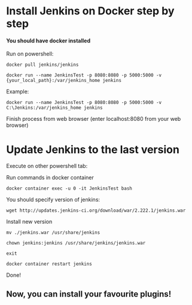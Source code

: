 # Install Jenkins on Docker step by step

#### You should have docker installed

Run on powershell:

```
docker pull jenkins/jenkins
```

```
docker run --name JenkinsTest -p 8080:8080 -p 5000:5000 -v {your_local_path}:/var/jenkins_home jenkins
```

Example:

```
docker run --name JenkinsTest -p 8080:8080 -p 5000:5000 -v C:\Jenkins:/var/jenkins_home jenkins
```

Finish process from web browser (enter localhost:8080 from your web browser)

# Update Jenkins to the last version

Execute on other powershell tab:

Run commands in docker container

```
docker container exec -u 0 -it JenkinsTest bash
```

You should specify version of jenkins:

```
wget http://updates.jenkins-ci.org/download/war/2.222.1/jenkins.war
```

Install new version

```
mv ./jenkins.war /usr/share/jenkins
```

```
chown jenkins:jenkins /usr/share/jenkins/jenkins.war
```

```
exit
```

```
docker container restart jenkins
```

Done!

## Now, you can install your favourite plugins!